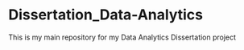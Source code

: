 # Dissertation_Data-Analytics
This is my main repository for my Data Analytics Dissertation project
